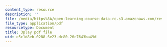 ```yaml
---
content_type: resource
description: ''
file: /media/https%3A/open-learning-course-data-rc.s3.amazonaws.com/res-6-012-introduction-to-probability-spring-2018/e5c1d8eb02886e23dc8026c7643ba49d_cph71QcwHeQ.pdf
file_type: application/pdf
resourcetype: Document
title: 3play pdf file
uid: e5c1d8eb-0288-6e23-dc80-26c7643ba49d
---
```

